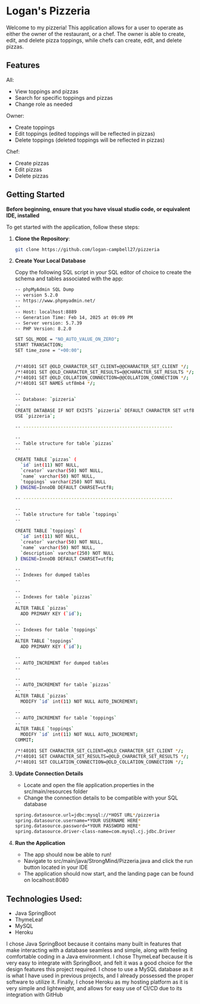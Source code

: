 # Logan's Pizzeria

Welcome to my pizzeria! This application allows for a user to operate as either the owner of the restaurant, or a chef. The owner is able to create, edit, and delete
pizza toppings, while chefs can create, edit, and delete pizzas.

## Features

All:
- View toppings and pizzas
- Search for specific toppings and pizzas
- Change role as needed

Owner:
- Create toppings
- Edit toppings (edited toppings will be reflected in pizzas)
- Delete toppings (deleted toppings will be reflected in pizzas)

Chef:
- Create pizzas
- Edit pizzas
- Delete pizzas

## Getting Started

**Before beginning, ensure that you have visual studio code, or equivalent IDE, installed**

To get started with the application, follow these steps:

1. **Clone the Repository**: 
   ```bash
   git clone https://github.com/logan-campbell27/pizzeria

2. **Create Your Local Database**

   Copy the following SQL script in your SQL editor of choice to create the schema and tables associated with the app:
   ```bash
   -- phpMyAdmin SQL Dump
   -- version 5.2.0
   -- https://www.phpmyadmin.net/
   --
   -- Host: localhost:8889
   -- Generation Time: Feb 14, 2025 at 09:09 PM
   -- Server version: 5.7.39
   -- PHP Version: 8.2.0
   
   SET SQL_MODE = "NO_AUTO_VALUE_ON_ZERO";
   START TRANSACTION;
   SET time_zone = "+00:00";
   
   
   /*!40101 SET @OLD_CHARACTER_SET_CLIENT=@@CHARACTER_SET_CLIENT */;
   /*!40101 SET @OLD_CHARACTER_SET_RESULTS=@@CHARACTER_SET_RESULTS */;
   /*!40101 SET @OLD_COLLATION_CONNECTION=@@COLLATION_CONNECTION */;
   /*!40101 SET NAMES utf8mb4 */;
   
   --
   -- Database: `pizzeria`
   --
   CREATE DATABASE IF NOT EXISTS `pizzeria` DEFAULT CHARACTER SET utf8 COLLATE utf8_general_ci;
   USE `pizzeria`;
   
   -- --------------------------------------------------------
   
   --
   -- Table structure for table `pizzas`
   --
   
   CREATE TABLE `pizzas` (
     `id` int(11) NOT NULL,
     `creator` varchar(50) NOT NULL,
     `name` varchar(50) NOT NULL,
     `toppings` varchar(250) NOT NULL
   ) ENGINE=InnoDB DEFAULT CHARSET=utf8;
   
   -- --------------------------------------------------------
   
   --
   -- Table structure for table `toppings`
   --
   
   CREATE TABLE `toppings` (
     `id` int(11) NOT NULL,
     `creator` varchar(50) NOT NULL,
     `name` varchar(50) NOT NULL,
     `description` varchar(250) NOT NULL
   ) ENGINE=InnoDB DEFAULT CHARSET=utf8;
   
   --
   -- Indexes for dumped tables
   --
   
   --
   -- Indexes for table `pizzas`
   --
   ALTER TABLE `pizzas`
     ADD PRIMARY KEY (`id`);
   
   --
   -- Indexes for table `toppings`
   --
   ALTER TABLE `toppings`
     ADD PRIMARY KEY (`id`);
   
   --
   -- AUTO_INCREMENT for dumped tables
   --
   
   --
   -- AUTO_INCREMENT for table `pizzas`
   --
   ALTER TABLE `pizzas`
     MODIFY `id` int(11) NOT NULL AUTO_INCREMENT;
   
   --
   -- AUTO_INCREMENT for table `toppings`
   --
   ALTER TABLE `toppings`
     MODIFY `id` int(11) NOT NULL AUTO_INCREMENT;
   COMMIT;
   
   /*!40101 SET CHARACTER_SET_CLIENT=@OLD_CHARACTER_SET_CLIENT */;
   /*!40101 SET CHARACTER_SET_RESULTS=@OLD_CHARACTER_SET_RESULTS */;
   /*!40101 SET COLLATION_CONNECTION=@OLD_COLLATION_CONNECTION */;

3. **Update Connection Details**

   - Locate and open the file application.properties in the src/main/resources folder
   - Change the connection details to be compatible with your SQL database
   ```bash
   spring.datasource.url=jdbc:mysql://*HOST URL*/pizzeria
   spring.datasource.username=*YOUR USERNAME HERE*
   spring.datasource.password=*YOUR PASSWORD HERE*
   spring.datasource.driver-class-name=com.mysql.cj.jdbc.Driver

4. **Run the Application**

   - The app should now be able to run!
   - Navigate to src/main/java/StrongMind/Pizzeria.java and click the run button located in your IDE
   - The application should now start, and the landing page can be found on localhost:8080

## Technologies Used:
- Java SpringBoot
- ThymeLeaf
- MySQL
- Heroku

I chose Java SpringBoot because it contains many built in features that make interacting with a database seamless and simple, along with feeling comfortable coding in a Java 
environment. I chose ThymeLeaf because it is very easy to integrate with SpringBoot, and felt it was a good choice for the design features this project required. I chose to
use a MySQL database as it is what I have used in previous projects, and I already possessed the proper software to utilize it. Finally, I chose Heroku as my hosting platform
as it is very simple and lightweight, and allows for easy use of CI/CD due to its integration with GitHub
